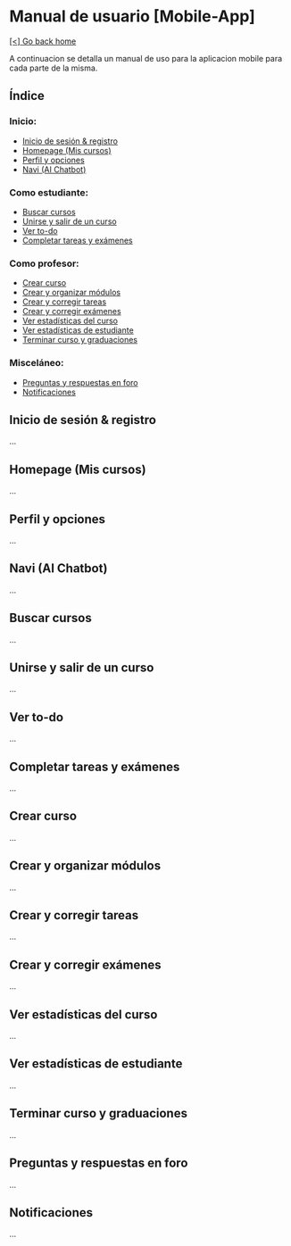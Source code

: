 # Manual de usuario [Mobile-App]

[[<] Go back home](../README.md)

A continuacion se detalla un manual de uso para la aplicacion mobile para cada parte de la misma.

## Índice

### Inicio:
- [Inicio de sesión & registro](#inicio-de-sesión--registro)
- [Homepage (Mis cursos)](#homepage-mis-cursos)
- [Perfil y opciones](#perfil-y-opciones)
- [Navi (AI Chatbot)](#navi-ai-chatbot)

### Como estudiante:
- [Buscar cursos](#buscar-cursos)
- [Unirse y salir de un curso](#unirse-y-salir-de-un-curso)
- [Ver to-do](#ver-to-do)
- [Completar tareas y exámenes](#completar-tareas-y-exámenes)

### Como profesor:
- [Crear curso](#crear-curso)
- [Crear y organizar módulos](#crear-y-organizar-módulos)
- [Crear y corregir tareas](#crear-y-corregir-tareas)
- [Crear y corregir exámenes](#crear-y-corregir-exámenes)
- [Ver estadísticas del curso](#ver-estadísticas-del-curso)
- [Ver estadísticas de estudiante](#ver-estadísticas-de-estudiante)
- [Terminar curso y graduaciones](#terminar-curso-y-graduaciones)

### Misceláneo:
- [Preguntas y respuestas en foro](#preguntas-y-respuestas-en-foro)
- [Notificaciones](#notificaciones)

## Inicio de sesión & registro

...

## Homepage (Mis cursos)

...

## Perfil y opciones

...

## Navi (AI Chatbot)

...

## Buscar cursos

...

## Unirse y salir de un curso

...

## Ver to-do

...

## Completar tareas y exámenes

...

## Crear curso

...

## Crear y organizar módulos

...

## Crear y corregir tareas

...

## Crear y corregir exámenes

...

## Ver estadísticas del curso

...

## Ver estadísticas de estudiante

...

## Terminar curso y graduaciones

...

## Preguntas y respuestas en foro

...

## Notificaciones

...

